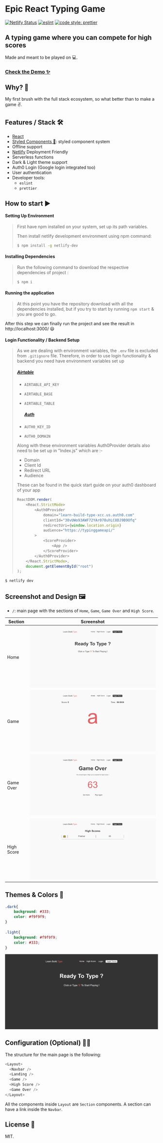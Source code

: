 # Epic React Typing Game

[![Netlify Status](https://api.netlify.com/api/v1/badges/5954b19f-b293-46d6-8ee5-9a7a7b9b6e25/deploy-status)](https://app.netlify.com/sites/epic-react-typing-game/deploys) [![eslint](https://img.shields.io/badge/eslint-enabled-green.svg)](https://eslint.org/) [![code style: prettier](https://img.shields.io/badge/code_style-prettier-ff69b4.svg)](https://github.com/prettier/prettier)

## A typing game where you can compete for high scores

Made and meant to be played on 💻.

### [Check the Demo ✨](https://epic-react-typing-game.netlify.com/)

## Why? 🤔

My first brush with the full stack ecosystem, so what better than to make a game ✌️.

## Features / Stack 🛠

- [React](https://reactjs.org/)
- [Styled Components 🎉](https://styled-components.com): styled component system
- Offline support
- [Netlify](https://www.netlify.com) Deployment Friendly
- Serverless functions
- Dark & Light theme support
- Auth0 Login (Google login integrated too)
- User authentication
- Developer tools:
  - `eslint`
  - `prettier`

## How to start ▶️

#### Setting Up Environment

> First have npm installed on your system, set up its path variables.
>
> Then install netlify development environment using npm command:
>
> ```bash
> $ npm install -g netlify-dev
> ```

#### Installing Dependencies

> Run the following command to download the respective dependencies of project :
>
> ```bash
> $ npm i
> ```

#### Running the application

> At this point you have the repository download with all the dependencies installed, but if you try to start by running `npm start` & you are good to go.

After this step we can finally run the project and see the result in http://localhost:3000/ 😃

#### Login Functionality / Backend Setup

> As we are dealing with environment variables, the `.env` file is excluded from `.gitignore` file. Therefore, in order to use login functionality & backend you need have environment  variables set up 
>
> ##### 	[Airtable](https://airtable.com)
>
> * `AIRTABLE_API_KEY` 
>
> * `AIRTABLE_BASE` 
>
> * `AIRTABLE_TABLE`
>
>   
>
>   ##### [Auth](auth0.com)
>
>   
>
> * `AUTH0_KEY_ID`
>
> * `AUTH0_DOMAIN`
>
>   
>
> Along with these environment variables Auth0Provider details also need to be set  up in "Index.js" which are :-
>
> * Domain
> * Client Id
> * Redirect URL
> * Audience
>
> These can be found in the quick start guide on your auth0 dashboard of your app
>
> ```javascript
> ReactDOM.render(
>     <React.StrictMode>
>         <Auth0Provider
>             domain="learn-build-type-xcc.us.auth0.com"
>             clientId="30vUWo93AWF72YAr078uhLC8DJ9B9Ofq"
>             redirectUri={window.location.origin}
>             audience="https://typinggameapi/"
>         >
>             <ScoreProvider>
>                 <App />
>             </ScoreProvider>
>         </Auth0Provider>
>     </React.StrictMode>,
>     document.getElementById("root")
> );
> ```
>
> 

```bash
$ netlify dev
```

## Screenshot and Design 🖼

- `/`: main page with the sections of `Home`, `Game`, `Game Over` and `High Score`.

| Section    |            Screenshot            |
| ---------- | :------------------------------: |
| Home       |     ![Home](media/home.png)      |
| Game       |   ![About me](media/game.png)    |
| Game Over  | ![Projects](media/game_over.png) |
| High Score | ![Writing](media/high_score.png) |


## Themes & Colors 🎨

```css
.dark{
	background: #333;
	color: #f9f9f9;
}

.light{
	background: #f9f9f9;
	color: #333;
}
```

![Theming](./media/home_dark.png)

## Configuration (Optional) 👷‍♂️

The structure for the main page is the following:

```javascript
<Layout>
  <Navbar />
  <Landing />
  <Game />
  <High Score />
  <Game Over />
</Layout>
```

All the components inside `Layout` are `Section` components. A section can have a link inside the `Navbar`.

## License 📝

MIT.